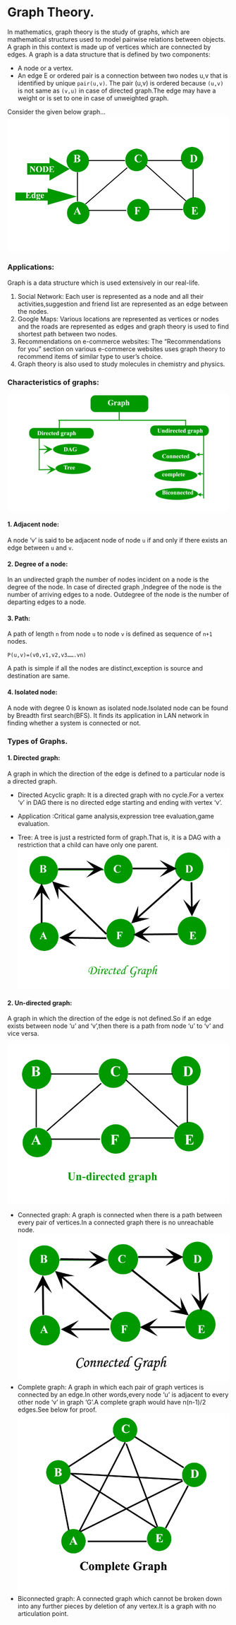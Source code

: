 # Graph Theory.

In mathematics, graph theory is the study of graphs, which are mathematical structures used to model pairwise relations between objects. A graph in this context is made up of vertices which are connected by edges.
A graph is a data structure that is defined by two components:
* A node or a vertex.
* An edge E or ordered pair is a connection between two nodes u,v that is identified by unique ```pair(u,v)```. The pair (u,v) is ordered because ```(u,v)``` is not same as ```(v,u)``` in case of directed graph.The edge may have a weight or is set to one in case of unweighted graph.

Consider the given below graph...
![GraphAlgorithm](graph.jpg)

### Applications:
Graph is a data structure which is used extensively in our real-life.

1. Social Network: Each user is represented as a node and all their activities,suggestion and friend list are represented as an edge between the nodes.
2. Google Maps: Various locations are represented as vertices or nodes and the roads are represented as edges and graph theory is used to find shortest path between two nodes.
3. Recommendations on e-commerce websites: The “Recommendations for you” section on various e-commerce websites uses graph theory to recommend items of similar type to user’s choice.
4. Graph theory is also used to study molecules in chemistry and physics.

### Characteristics of graphs:

![GraphAlgorithm](types_of_graphs.jpg)

#### 1. Adjacent node: 
A node ‘v’ is said to be adjacent node of node ```u``` if and only if there exists an edge between ```u``` and ```v```.
#### 2. Degree of a node: 
In an undirected graph the number of nodes incident on a node is the degree of the node. In case of directed graph ,Indegree of the node is the number of arriving edges to a node. Outdegree of the node is the number of departing edges to a node.

#### 3. Path: 
A path of length ```n``` from node ```u``` to node ```v``` is defined as sequence of ```n+1``` nodes.
```
P(u,v)=(v0,v1,v2,v3…….vn)
```
A path is simple if all the nodes are distinct,exception is source and destination are same.

#### 4. Isolated node: 
A node with degree 0 is known as isolated node.Isolated node can be found by Breadth first search(BFS). It finds its application in LAN network in finding whether a system is connected or not.

### Types of Graphs.
#### 1. Directed graph:
A graph in which the direction of the edge is defined to a particular node is a directed graph. 
* Directed Acyclic graph: It is a directed graph with no cycle.For a vertex ‘v’ in DAG there is no directed edge starting and ending with vertex ‘v’.
- Application :Critical game analysis,expression tree evaluation,game evaluation.
* Tree: A tree is just a restricted form of graph.That is, it is a DAG with a restriction that a child can have only one parent.
![GraphAlgorithm](directedgraph.jpg)

#### 2. Un-directed graph:
A graph in which the direction of the edge is not defined.So if an edge exists between node ‘u’ and ‘v’,then there is a path from node ‘u’ to ‘v’ and vice versa.

![GraphAlgorithm](undirectedgraph.jpg)

* Connected graph: A graph is connected when there is a path between every pair of vertices.In a connected graph there is no unreachable node.
![GraphAlgorithm](connectedgraph.jpg)
* Complete graph: A graph in which each pair of graph vertices is connected by an edge.In other words,every node ‘u’ is adjacent to every other node ‘v’ in graph ‘G’.A complete graph would have n(n-1)/2 edges.See below for proof.
![GraphAlgorithm](completegraph.jpg)
* Biconnected graph: A connected graph which cannot be broken down into any further pieces by deletion of any vertex.It is a graph with no articulation point.
